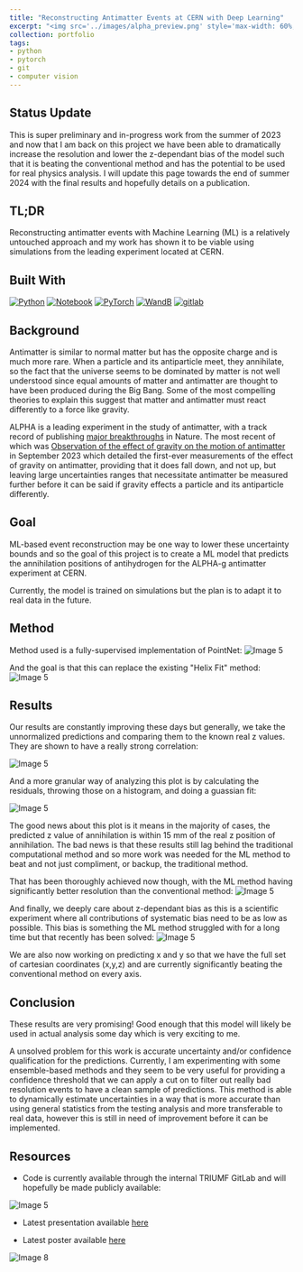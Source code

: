 ```yaml
---
title: "Reconstructing Antimatter Events at CERN with Deep Learning"
excerpt: "<img src='../images/alpha_preview.png' style='max-width: 60%; display: inline-block;'>"
collection: portfolio
tags:
- python
- pytorch
- git
- computer vision
---
```

## Status Update
This is super preliminary and in-progress work from the summer of 2023 and now that I am back on this project we have been able to dramatically increase the resolution and lower the z-dependant bias of the model such that it is beating the conventional method and has the potential to be used for real physics analysis. I will update this page towards the end of summer 2024 with the final results and hopefully details on a publication.

## TL;DR
Reconstructing antimatter events with Machine Learning (ML) is a relatively untouched approach and my work has shown it to be viable using simulations from the leading experiment located at CERN.

## Built With

[![Python][python]][python-url]
[![Notebook][notebook]][notebook-url] 
[![PyTorch][pytorch]][pytorch-url]
[![WandB][wandb]][wandb-url]
[![gitlab][gitlab]][gitlab-url]

[gitlab]: https://img.shields.io/badge/gitlab-%23181717.svg?style=for-the-badge&logo=gitlab&logoColor=white
[gitlab-url]: https://about.gitlab.com/

[python]: https://img.shields.io/badge/Python-3776AB?style=for-the-badge&logo=python&logoColor=white
[python-url]: https://www.python.org/

[notebook]: https://img.shields.io/badge/Made%20with-Jupyter-orange?style=for-the-badge&logo=Jupyter
[notebook-url]: https://jupyter.org/

[wandb]: https://img.shields.io/badge/Weights_&_Biases-FFBE00?style=for-the-badge&logo=WeightsAndBiases&logoColor=white
[wandb-url]: https://wandb.ai/site

[pytorch]: https://img.shields.io/badge/PyTorch-%23EE4C2C.svg?style=for-the-badge&logo=PyTorch&logoColor=white
[pytorch-url]: https://pytorch.org/


[vscode]: https://img.shields.io/badge/Visual%20Studio%20Code-0078d7.svg?style=for-the-badge&logo=visual-studio-code&logoColor=white
[vscode-url]: https://code.visualstudio.com/

## Background
Antimatter is similar to normal matter but has the opposite charge and is much more rare. When a particle and its antiparticle meet, they annihilate, so the fact that the universe seems to be dominated by matter is not well understood since equal amounts of matter and antimatter are thought to have been produced during the Big Bang. Some of the most compelling theories to explain this suggest that matter and antimatter must react differently to a force like gravity. 

ALPHA is a leading experiment in the study of antimatter, with a track record of publishing [major breakthroughs](https://alpha.web.cern.ch/publications) in Nature. The most recent of which was [Observation of the effect of gravity on the motion of antimatter](https://www.nature.com/articles/s41586-023-06527-1) in September 2023 which detailed the first-ever measurements of the effect of gravity on antimatter, providing that it does fall down, and not up, but leaving large uncertainties ranges that necessitate antimatter be measured further before it can be said if gravity effects a particle and its antiparticle differently. 

## Goal

ML-based event reconstruction may be one way to lower these uncertainty bounds and so the goal of this project is to create a ML model that predicts the annihilation positions of antihydrogen for the ALPHA-g antimatter experiment at CERN.

Currently, the model is trained on simulations but the plan is to adapt it to real data in the future.

## Method
Method used is a fully-supervised implementation of PointNet:
<img src="../../images/alpha_method.png" alt="Image 5" style="max-width: 100%; display: inline-block;">

And the goal is that this can replace the existing "Helix Fit" method:
<img src="../../images/alpha_helix.png" alt="Image 5" style="max-width: 100%; display: inline-block;">

## Results
Our results are constantly improving these days but generally, we take the unnormalized predictions and comparing them to the known real z values. They are shown to have a really strong correlation:

<img src="../../images/valid_compare.png" alt="Image 5" style="max-width: 70%; display: inline-block;">

And a more granular way of analyzing this plot is by calculating the residuals, throwing those on a histogram, and doing a guassian fit:

<img src="../../images/valid_residuals.png" alt="Image 5" style="max-width: 70%; display: inline-block;">

The good news about this plot is it means in the majority of cases, the predicted z value of annihilation is within 15 mm of the real z position of annihilation. The bad news is that these results still lag behind the traditional computational method and so more work was needed for the ML method to beat and not just compliment, or backup, the traditional method. 

That has been thoroughly achieved now though, with the ML method having significantly better resolution than the conventional method:
<img src="../../images/alpha_res.png" alt="Image 5" style="max-width: 100%; display: inline-block;">

And finally, we deeply care about z-dependant bias as this is a scientific experiment where all contributions of systematic bias need to be as low as possible. This bias is something the ML method struggled with for a long time but that recently has been solved:
<img src="../../images/alpha_bias.png" alt="Image 5" style="max-width: 100%; display: inline-block;">

We are also now working on predicting x and y so that we have the full set of cartesian coordinates (x,y,z) and are currently significantly beating the conventional method on every axis.  

## Conclusion 

These results are very promising! Good enough that this model will likely be used in actual analysis some day which is very exciting to me. 

A unsolved problem for this work is accurate uncertainty and/or confidence qualification for the predictions. Currently, I am experimenting with some ensemble-based methods and they seem to be very useful for providing a confidence threshold that we can apply a cut on to filter out really bad resolution events to have a clean sample of predictions. This method is able to dynamically estimate uncertainties in a way that is more accurate than using general statistics from the testing analysis and more transferable to real data, however this is still in need of improvement before it can be implemented. 


## Resources

- Code is currently available through the internal TRIUMF GitLab and will hopefully be made publicly available:

<img src="../../images/gitlab.png" alt="Image 5" style="max-width: 100%; display: inline-block;">

- Latest presentation available [here](https://indico.cern.ch/event/1316311/contributions/5844349/)

- Latest poster available [here](https://indico.triumf.ca/event/509/contributions/5908/)

<img src="../../images/sci_week_poster.png" alt="Image 8" style="max-width: 80%; display: inline-block;">
